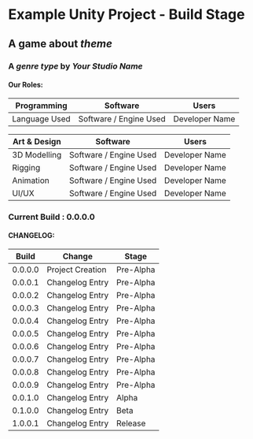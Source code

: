 # Example Unity Project - Build Stage
[comment]: # (Replace "Example Unity Project" with your Project Name)
[comment]: # (Replace "Build Stage" with the current Build Stage ; Example: Pre-Alpha, Alpha, etc)

## A game about *theme*
[comment]: # (Replace *theme* with your)

### A *genre type* by *Your Studio Name*
[comment]: # (Replace *genre type* with your game's genre)

#### Our Roles:

[comment]: # (PROGRAMMING ROLES)

Programming | Software | Users
------------|----------|-------------------
Language Used | Software / Engine Used | Developer Name

[comment]: # (Replace "Language Used" with the Programming Language used ; Example: C#, C++, Lua)
[comment]: # (Replace "Software / Engine Used" with the corresponding program the developer used the language in)
[comment]: # (Replace "Developer Name" with the Developer assigned to this role)

[comment]: # (DESIGN ROLES)

Art & Design | Software | Users
-------------|----------|-------------------
3D Modelling | Software / Engine Used | Developer Name
Rigging | Software / Engine Used | Developer Name
Animation | Software / Engine Used | Developer Name
UI/UX | Software / Engine Used | Developer Name

[comment]: # (Replace "Software / Engine Used" with the corresponding program the developer created the assets in)
[comment]: # (Replace "Developer Name" with the Developer assigned to this role)



### Current Build : 0.0.0.0
[comment]: # (Replace 0.0.0.0 with the current Build #, as it changes)

#### CHANGELOG:

Build  | Change | Stage
----------|----------|----------
0.0.0.0 | Project Creation | Pre-Alpha
0.0.0.1 | Changelog Entry | Pre-Alpha
0.0.0.2 | Changelog Entry | Pre-Alpha
0.0.0.3 | Changelog Entry | Pre-Alpha
0.0.0.4 | Changelog Entry | Pre-Alpha
0.0.0.5 | Changelog Entry | Pre-Alpha
0.0.0.6 | Changelog Entry | Pre-Alpha
0.0.0.7 | Changelog Entry | Pre-Alpha
0.0.0.8 | Changelog Entry | Pre-Alpha
0.0.0.9 | Changelog Entry | Pre-Alpha
0.0.1.0 | Changelog Entry | Alpha
0.1.0.0 | Changelog Entry | Beta
1.0.0.1 | Changelog Entry | Release

[comment]: # (Replace x.x.x.x with the corresponding Build #, as it changes)
[comment]: # (Replace "Change" with one sentence summarizing the changes)
[comment]: # (Replace "Pre-Alpha"/"Alpha"/"Beta"/"Release" with the stage the build is in)
